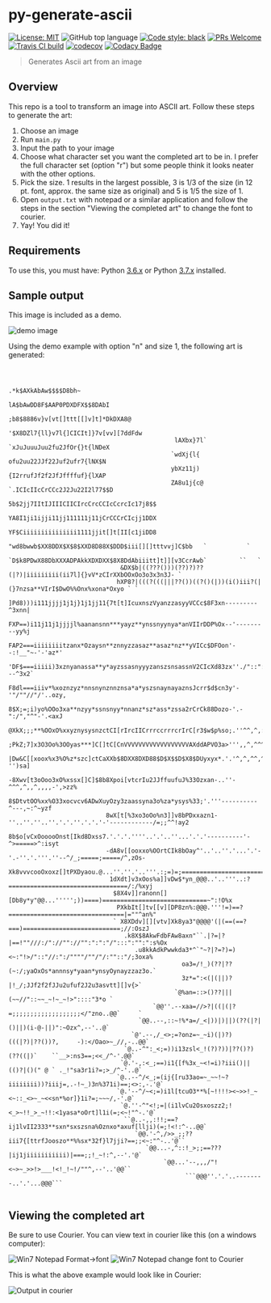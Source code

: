 # py-generate-ascii

[![License: MIT](https://img.shields.io/badge/License-MIT-blue.svg)](https://opensource.org/licenses/MIT) ![GitHub top language](https://img.shields.io/github/languages/top/extremepayne/HighScor.svg) [![Code style: black](https://img.shields.io/badge/code%20style-black-000000.svg)](https://github.com/ambv/black) [![PRs Welcome](https://img.shields.io/badge/PRs-welcome-brightgreen.svg)](http://makeapullrequest.com) [![Travis CI build](https://travis-ci.org/extremepayne/py-generate-ascii.svg?branch=master)](https://travis-ci.org/extremepayne/py-generate-ascii) [![codecov](https://codecov.io/gh/extremepayne/py-generate-ascii/branch/master/graph/badge.svg)](https://codecov.io/gh/extremepayne/py-generate-ascii) [![Codacy Badge](https://api.codacy.com/project/badge/Grade/4ed98ec026b84de88b85bfcc99e19449)](https://www.codacy.com/app/extremepayne/py-generate-ascii?utm_source=github.com&amp;utm_medium=referral&amp;utm_content=extremepayne/py-generate-ascii&amp;utm_campaign=Badge_Grade)

> Generates Ascii art from an image

## Overview
This repo is a tool to transform an image into ASCII art. Follow these steps to generate the art:
1. Choose an image
3. Run `main.py`
4. Input the path to your image
5. Choose what character set you want the completed art to be in. I prefer the full character set (option "r") but some people think it looks neater with the other options.
6. Pick the size. 1 results in the largest possible, 3 is 1/3 of the size (in 12 pt. font, approx. the same size as original) and 5 is 1/5 the size of 1.
7. Open `output.txt` with notepad or a similar application and follow the steps in the section "Viewing the completed art" to change the font to courier.
8. Yay! You did it!

## Requirements
To use this, you must have:
Python [3.6.x](https://www.python.org/downloads/release/python-368/) or Python [3.7.x](https://www.python.org/downloads/release/python-373/) installed.

## Sample output
This image is included as a demo.

![demo image](images/python.jpg)

Using the demo example with option "n" and size 1, the following art is generated:
```text                                             
                                                                                                                                     
                                                                                                                                     
                                                        .*k$AXkAbAw$$$$D8bh~                                                         
                                                    lA$bAwDD8F$AAP0PDXDFX$$8DAbI                                                     
                                                 ;b8$8886v}v[vt[]ttt[[]v]t]*DkDXA8@                                                  
                                               '$X8DZl7{ll}v7l{]CICIt]}7v[vv][7ddFdw                                                 
                                              lAXbx}7l`  `xJuJuuuJuu2fu2JfOr{}t{lNDeX                                                
                                             `wdXj{l{      ofu2uu22JJf22Juf2ufr7{lNX$N                                               
                                             ybXz11j)      {I2rrufJf2f2JfJffffuf}{lXAP                                               
                                             ZA8u1j{c@   `.ICIcIIcCrCCc2J2Ju22I2l77$$D                                               
                                             5b$2jj7IItIJIIICIICIrcCrcCCIcCcrcIc17j8$$                                               
                                             YA8I1ji1ijji11jj111111j11jCrCCCrCIcjj1DDX                                               
                                             YF$Ciiiiiiiiiiiiiii1111jjit[]t[II[c1jiDD8                                               
                                   "wd8bwwb$XX8DDX$X$8$XXD8D88X$DDD$iii[][]tttvvj]C$bb   `           `                               
                                `D$k8PDwX88DbXXXADPAkkXDXDXX$8X8DdAbiiitt]t]][v3CcrAwb`         ``   `                               
                               &DX$b|((???()))(??)?)??(|?)|iiiiiiiii(ii7l]{}vV*zCIrXXbOOxOo3o3x3n3J- `                               
                              hXP8?|(((?(((|||??())((?()(|))(i()iii?(|(}7nzsa**VIrI$DwO%%Onx%xona*Oxyo ` `                           
                             ]Pd8)))i111jjjj1j1j}1j1jj11{7t[t]IcuxnszVyanzzasyyVCCc$8F3xn---------^3xnn|                             
                             FXP==)i11j11j1jjjjl%aanansnn***yayz**ynssnyynya*anVIIrDDP%Ox--'---------yy%j                            
                            FAP2===iiiiiiiitzanx*Ozaysn**znnyzzasaz**asaz*nz**yVICc$DFOon'--:!__"~-'-'az*'                           
                           'DF$===iiiii)3xznyanassa**y*ayzssasnyyyzanszsnsassnV2CIcXd83zx''./"::"::---^3x2`                          
                           F8dl===iiiv*%xoznzyz*nnsnynznnznsa*a*yszsnaynayaznsJcrr$d$cn3y'-'"/""//"/'..ozy,                          
                           8$X;=;i)yo%OOo3xa**nzyy*ssnsnyy*nnanz*sz*ass*zssa2rCrCk88Dozo-'.-":/","^"-'.<axJ                          
                          @XkX;;;**%OOxO%xxyznysysnzctCI[rIrcIICrrrccrrrcrIrC[r3$w$p%so;.''^^,^,:^^/^.'.*ns`                         
                          ;PkZ;7]x3O3Oo%3OOyas***]C[]tC[CnVVVVVVVVVVVVVVVVVVAXddAPVO3a>''',,^,^^^^^,^'.'o3a^                         
                          |Dw&C[[xoox%x3%O%z*szc]ctCaXXb$8DXX8DXD88$D$X$$D$X8$DUyxyx*.'.'^,^,^^,^^^,^-'')sa]                         
                          -8Xwv[t3oOoo3xO%xssx[]C]$8b8Xpoi[vtcrIu2JJffuufuJ%33Ozxan-..''-^^^,^,,^,,,,-',>zz%                         
                           8$DtvtOO%xx%O33xocvcv6ADwXuyOzy3zaassyna3o%za*ysys%33;'.'''----------^---,~:^~yzf                         
                           8wX[t[%3xo3oOo%n3]]v8bPDxxazn1-''..''.''..''.'.'.''.'.'.'-'------------/=;;^^!ay2                         
                           8b$o[vCxOooooOnst[Ikd8Dxss7.'.'.'.''''..'.'..''...'.'.'----------'-^>=====>^:isyt                         
                           -dA8v[[ooxxo%OOrtCIk8bOay^'..'..''.'...'.'-'.-''.'.'''.''--^/_;=====;=====/^,zOs-                         
                            Xk8vvvcooOxoxz[]tPXDyaou.@...''.''.'..'''.:;=)=;========================>:":s33`                         
                            1dXdt]v3xOos%a]]vDw$*yn_@@@..'..'''..:?=================================/:/%xyj                          
                             $8X4v]]ranonn[][Db8y*y"@@...''''';))====)=============================~":!O%x                           
                              PXkbIt[]tv[[v][DP8zn%:@@@.'''!=)==?================================|=""^an%"                           
                             ` X8XDdv][][vtv]Xk8ya3"@@@@'(|(==(==?===)===========================;//:OszJ                            
                                .k8X$8AkwFdbFAw8axn"``.|?=|?|==!""///:/"://""://"":":":"/":::":"":":s%Ox                             
                                   .u8kkAdkPwwkda3*^`"~?|?=?)=)<~:"!>/"::"//:":/""""/""/"/:""::"/;3oxa%                              
                                                oa3=/!_)(??|??(~:/;yaOxOs*annnsy*yaan*ynsyOynayzzaz3o.`                              
                                                3z*=":<(|(||)?|!_/;JJf2f2fJJu2ufuf2J2u3asvtt][]v{>`                                  
                                              `@%an=::>()??|||(~~//"::~~_~!~_~!>"::::"3*o `                                          
                                        `@@''.--xaa=//>?|((|(|?=;;;;;;;;;;;;;;;;;;;</"zno..@@`     `                                 
                                    `@@..--,::~!%*a=/_<|))|)||)(??(|?|()||)(i-@-||)":~Ozx^,--'..@`                                   
                                  `@'.--,/_<>;=?onz=~_~i)(|)?)(((|?)|??())?,     -):</Oao>~_//,-..@@`                                
                                `@..-^":_<;=))i13zsl<_!(?)?))|??()?)(??((|)`    ``__>:ns3==;<<_/^-'.@@`                              
                               `@.'-,:<_;==)i1{[f%3x_~<!=i)?iii()||(()?|()(" @ ` ._!"sa3r1i?=;>_/^-'..@`                             
                              `@..--^/<_;=(ij{[ru33ao=~_~~!~?iiiiiiii))?iiij=,.-!~_)3n%371i)==;<>:,-.'@`                             
                              `@.'--^/~<;=)i1l[tcuO3**%[~!!!!><~>>!_~<~::_<>~_~<<sn*%or]}1i?=;~~~/,-'.@`                             
                               `@.''-^"<!;=|(i1lvCu2Osxoszz2;!<_>~!!_>_~!!:<1yasa*oOrt]l1i(=;<~!"^-.'@`                              
                                ``@..-,,:!!;==?ij1lvII2333**sxn*sxszsna%Oznxo*axuf[llji)(=;!<!:^-..@@`                               
                                   `@@.'-^,/>>_;;??iii7{[ttrfJooszo**%%sx*32f}l7jji?==;;<~:"^-..'@``                                 
                                      `@@...-,^::!_>;;==???|ij1jiiiiiiiiiii)|===;;!_~!:^,--'.'@`                                     
                                           `@@...'--,,,/"!<~>~_>>!>___!<!_!~!/""^,--'..'@@``                                         
                                                 ```@@@''.'.'..--------..'.'...@@@```                                                
                                                                                                                                     
```

## Viewing the completed art
Be sure to use Courier. You can view text in courier like this (on a windows computer):

![Win7 Notepad Format->font](images/Notepad1.JPG)
![Win7 Notepad change font to Courier](images/Notepad2.JPG)

This is what the above example would look like in Courier:

![Output in courier](images/final-product.JPG)
